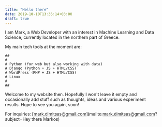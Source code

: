 ```yaml
---
title: "Hello there"
date: 2019-10-10T13:35:14+03:00
draft: true
---
```


I am Mark, a Web Developer with an interest in Machine Learning and Data Science, currently located in the northern part of Greece.

My main tech tools at the moment are:

```
##
#
# Python (for web but also working with data)
# Django (Python + JS + HTML/CSS)
# WordPress (PHP + JS + HTML/CSS)
# Linux
#
##
```

Welcome to my website then. Hopefully I won't leave it empty and occasionally add stuff such as thoughts, ideas and various experiment results. Hope to see you again, soon!

For inquiries: [mark.dimitsas@gmail.com](mailto:mark.dimitsas@gmail.com?subject=Hey there Markos)